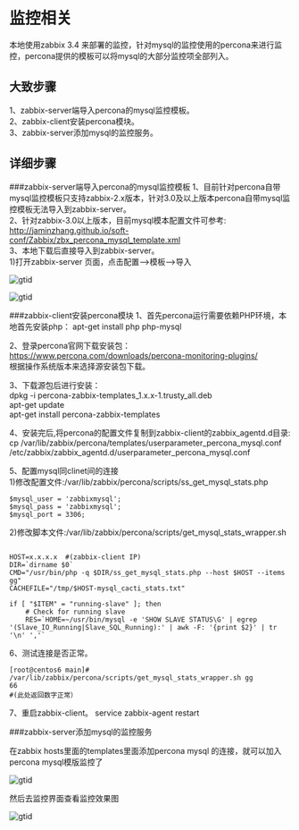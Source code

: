 # 监控相关

本地使用zabbix 3.4 来部署的监控，针对mysql的监控使用的percona来进行监控，percona提供的模板可以将mysql的大部分监控项全部列入。

## 大致步骤
1、zabbix-server端导入percona的mysql监控模板。  
2、zabbix-client安装percona模块。  
3、zabbix-server添加mysql的监控服务。

## 详细步骤
###zabbix-server端导入percona的mysql监控模板
 1、目前针对percona自带mysql监控模板只支持zabbix-2.x版本，针对3.0及以上版本percona自带mysql监控模板无法导入到zabbix-server。  
 2、针对zabbix-3.0以上版本，目前mysql模本配置文件可参考:
  	http://jaminzhang.github.io/soft-conf/Zabbix/zbx_percona_mysql_template.xml  
 3、本地下载后直接导入到zabbix-server。  
  1)打开zabbix-server 页面，点击配置-->模板-->导入

![gtid](https://img-blog.csdn.net/20171212142220342?watermark/2/text/aHR0cDovL2Jsb2cuY3Nkbi5uZXQvcXFfMzE2MTMwNTU=/font/5a6L5L2T/fontsize/400/fill/I0JBQkFCMA==/dissolve/70/gravity/SouthEast)

![gtid](https://img-blog.csdn.net/20171212142302026?watermark/2/text/aHR0cDovL2Jsb2cuY3Nkbi5uZXQvcXFfMzE2MTMwNTU=/font/5a6L5L2T/fontsize/400/fill/I0JBQkFCMA==/dissolve/70/gravity/SouthEast)

###zabbix-client安装percona模块
1、首先percona运行需要依赖PHP环境，本地首先安装php： apt-get install php php-mysql  

2、登录percona官网下载安装包： https://www.percona.com/downloads/percona-monitoring-plugins/  
   根据操作系统版本来选择源安装包下载。  

3、下载源包后进行安装：  
   dpkg -i percona-zabbix-templates_1.x.x-1.trusty_all.deb  
   apt-get update  
   apt-get install percona-zabbix-templates  

4、安装完后,将percona的配置文件复制到zabbix-client的zabbix_agentd.d目录:    
   cp /var/lib/zabbix/percona/templates/userparameter_percona_mysql.conf /etc/zabbix/zabbix_agentd.d/userparameter_percona_mysql.conf  

5、配置mysql同clinet间的连接  
   1)修改配置文件:/var/lib/zabbix/percona/scripts/ss_get_mysql_stats.php  

```
$mysql_user = 'zabbixmysql';  
$mysql_pass = 'zabbixmysql';  
$mysql_port = 3306;  

```   
  2)修改脚本文件:/var/lib/zabbix/percona/scripts/get_mysql_stats_wrapper.sh

```

HOST=x.x.x.x  #(zabbix-client IP)  
DIR=`dirname $0`  
CMD="/usr/bin/php -q $DIR/ss_get_mysql_stats.php --host $HOST --items gg"  
CACHEFILE="/tmp/$HOST-mysql_cacti_stats.txt"  

if [ "$ITEM" = "running-slave" ]; then  
    # Check for running slave  
    RES=`HOME=~/usr/bin/mysql -e 'SHOW SLAVE STATUS\G' | egrep '(Slave_IO_Running|Slave_SQL_Running):' | awk -F: '{print $2}' | tr '\n' ','`  

```

6、测试连接是否正常。
 
```
[root@centos6 main]# /var/lib/zabbix/percona/scripts/get_mysql_stats_wrapper.sh gg  
66
#(此处返回数字正常）
```

7、重启zabbix-client。
  service zabbix-agent restart

###zabbix-server添加mysql的监控服务

在zabbix hosts里面的templates里面添加percona mysql 的连接，就可以加入percona mysql模版监控了  

![gtid](https://img-blog.csdn.net/20160518214820622?watermark/2/text/aHR0cDovL2Jsb2cuY3Nkbi5uZXQv/font/5a6L5L2T/fontsize/400/fill/I0JBQkFCMA==/dissolve/70/gravity/Center)  

然后去监控界面查看监控效果图  

![gtid](https://img-blog.csdn.net/20160518214832989?watermark/2/text/aHR0cDovL2Jsb2cuY3Nkbi5uZXQv/font/5a6L5L2T/fontsize/400/fill/I0JBQkFCMA==/dissolve/70/gravity/Center)



